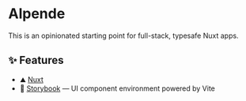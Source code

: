 # Alpende

This is an opinionated starting point for full-stack, typesafe Nuxt apps.

## ✨ Features

-   ⛰️ [Nuxt](https://nuxt.com/)
-   📖 [Storybook](https://storybook.js.org/) — UI component environment powered by Vite
